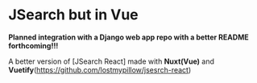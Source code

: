 # JSearch but in Vue

__**Planned integration with a Django web app repo with a better README forthcoming!!!**__

A better version of [JSearch React] made with **Nuxt(Vue)** and **Vuetify**(https://github.com/lostmypillow/jsesrch-react)